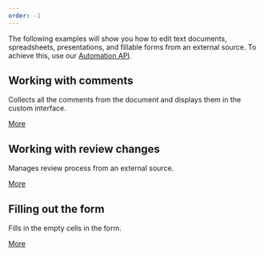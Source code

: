 ```yaml
---
order: -1
---
```



The following examples will show you how to edit text documents, spreadsheets, presentations, and fillable forms from an external source. To achieve this, use our [Automation API](../../Usage%20API/Automation%20API/index.md).

## Working with comments

Collects all the comments from the document and displays them in the custom interface.

[More](Working%20with%20comments/index.md)

## Working with review changes

Manages review process from an external source.

[More](Working%20with%20review%20changes/index.md)

## Filling out the form

Fills in the empty cells in the form.

[More](Filling%20out%20the%20form/index.md)
